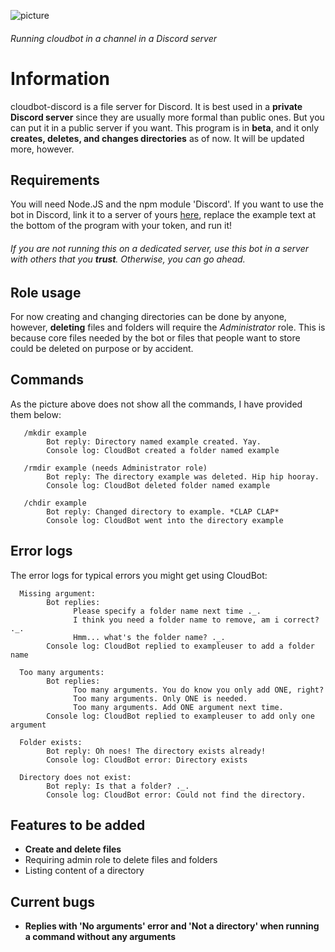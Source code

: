 
![picture](https://ajskateboarder.github.io/assets/screenshot1.jpg)

###### Running cloudbot in a channel in a Discord server
# Information

cloudbot-discord is a file server for Discord. It is best used in a __private Discord server__ since they are usually more formal than public ones. But you can put it in a public server if you want. This program is in __beta__, and it only __creates, deletes, and changes directories__ as of now. It will be updated more, however.

## Requirements

You will need Node.JS and the npm module 'Discord'. If you want to use the bot in Discord, link it to a server of yours [here](https://discord.com/api/oauth2/authorize?client_id=835841382882738216&scope=bot&permissions=68608), replace the example text at the bottom of the program with your token, and run it! 

###### If you are not running this on a dedicated server, use this bot in a server with others that you __trust__. Otherwise, you can go ahead.

## Role usage

For now creating and changing directories can be done by anyone, however, __deleting__ files and folders will require the *Administrator* role. This is because core files needed by the bot or files that people want to store could be deleted on purpose or by accident.

## Commands

As the picture above does not show all the commands, I have provided them below:

       /mkdir example
            Bot reply: Directory named example created. Yay.
            Console log: CloudBot created a folder named example
       
       /rmdir example (needs Administrator role)
            Bot reply: The directory example was deleted. Hip hip hooray.
            Console log: CloudBot deleted folder named example
       
       /chdir example
            Bot reply: Changed directory to example. *CLAP CLAP*
            Console log: CloudBot went into the directory example
            
## Error logs

The error logs for typical errors you might get using CloudBot:

      Missing argument:
            Bot replies: 
                  Please specify a folder name next time ._.
                  I think you need a folder name to remove, am i correct? ._.
                  Hmm... what's the folder name? ._.
            Console log: CloudBot replied to exampleuser to add a folder name
      
      Too many arguments:
            Bot replies:
                  Too many arguments. You do know you only add ONE, right?
                  Too many arguments. Only ONE is needed.
                  Too many arguments. Add ONE argument next time.
            Console log: CloudBot replied to exampleuser to add only one argument
      
      Folder exists:
            Bot reply: Oh noes! The directory exists already!
            Console log: CloudBot error: Directory exists
            
      Directory does not exist:
            Bot reply: Is that a folder? ._.
            Console log: CloudBot error: Could not find the directory.

## Features to be added

- __Create and delete files__
- Requiring admin role to delete files and folders
- Listing content of a directory

## Current bugs

- __Replies with 'No arguments' error and 'Not a directory' when running a command without any arguments__
